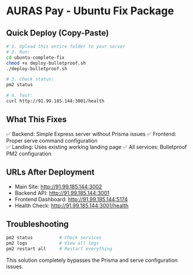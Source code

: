 # AURAS Pay - Ubuntu Fix Package

## Quick Deploy (Copy-Paste)

```bash
# 1. Upload this entire folder to your server
# 2. Run:
cd ubuntu-complete-fix
chmod +x deploy-bulletproof.sh
./deploy-bulletproof.sh

# 3. Check status:
pm2 status

# 4. Test:
curl http://91.99.185.144:3001/health
```

## What This Fixes

✅ Backend: Simple Express server without Prisma issues
✅ Frontend: Proper serve command configuration  
✅ Landing: Uses existing working landing page
✅ All services: Bulletproof PM2 configuration

## URLs After Deployment

- Main Site: http://91.99.185.144:3002
- Backend API: http://91.99.185.144:3001  
- Frontend Dashboard: http://91.99.185.144:5174
- Health Check: http://91.99.185.144:3001/health

## Troubleshooting

```bash
pm2 status          # Check services
pm2 logs            # View all logs
pm2 restart all     # Restart everything
```

This solution completely bypasses the Prisma and serve configuration issues.
